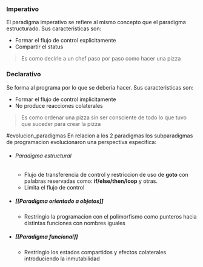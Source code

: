 ### Imperativo
El paradigma imperativo se refiere al mismo concepto que el paradigma estructurado. Sus caracteristicas son:

- Formar el flujo de control explicitamente
- Compartir el status
>Es como decirle a un chef paso por paso como hacer una pizza

### Declarativo
Se forma al programa por lo que se deberia hacer. Sus caracteristicas son:
- Formar el flujo de control implicitamente
- No produce reacciones colaterales
>Es como ordenar una pizza  sin ser consciente de todo lo que tuvo que suceder para crear la pizza

#evolucion_paradigmas
En relacion a los 2 paradigmas los subparadigmas de programacion evolucionaron una perspectiva especifica:
- ###### Paradigma estructural
	- Flujo de transferencia de control y restriccion de uso de **goto** con palabras reservadas como: **if/else/then/loop** y otras.
	- Limita el flujo de control
- ##### [[Paradigma orientado a objetos]]
	- Restringio la programacion con el polimorfismo como punteros hacia distintas funciones con nombres iguales
- ##### [[Paradigma funcional]]
	- Restringio los estados compartidos y efectos colaterales introduciendo la inmutabilidad

